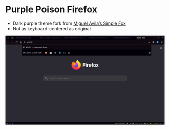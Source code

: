 # Purple Poison Firefox

-   Dark purple theme fork from [Miguel Avila&rsquo;s Simple Fox](https://github.com/migueravila/SimpleFox)
-   Not as keyboard-centered as original

![img](./ffPPScsht.jpg)

